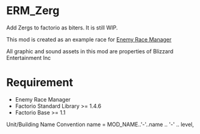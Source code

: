 # ERM_Zerg
Add Zergs to factorio as biters.  It is still WIP.

This mod is created as an example race for [Enemy Race Manager](https://github.com/heyqule/enemy_race_manager)

All graphic and sound assets in this mod are properties of Blizzard Entertainment Inc

# Requirement
* Enemy Race Manager
* Factorio Standard Library >= 1.4.6
* Factorio Base >= 1.1

Unit/Building Name Convention
name = MOD_NAME..'-'..name .. '-' .. level,